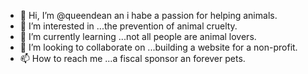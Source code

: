 - 👋 Hi, I’m @queendean an i habe a passion for helping animals.
- 👀 I’m interested in ...the prevention of animal cruelty.
- 🌱 I’m currently learning ...not all people are animal lovers.
- 💞️ I’m looking to collaborate on ...building a website for a non-profit.
- 📫 How to reach me ...a fiscal sponsor an forever pets.

<!---
queendean/queendean is a ✨ special ✨ repository because its `README.md` (this file) appears on your GitHub profile.
You can click the Preview link to take a look at your changes.
--->

